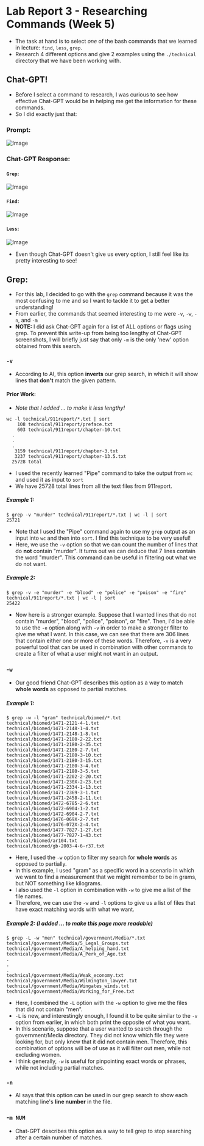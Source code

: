 # **Lab Report 3 - Researching Commands (Week 5)**
* The task at hand is to select *one* of the bash commands that we learned in lecture: `find`, `less`, `grep`.
* Research 4 different options and give 2 examples using the `./technical` directory that we have been working with.
 
## Chat-GPT!
* Before I select a command to research, I was curious to see how effective Chat-GPT would be in helping me get the information for these commands.
* So I did exactly just that:
 
### Prompt:
![Image](images/Prompt.png)
 
### Chat-GPT Response:
#### `Grep`:
![Image](images/grep.png)
####  `Find`:
![Image](images/find.png)
#### `Less`:
![Image](images/less.png)
 
* Even though Chat-GPT doesn't give us every option, I still feel like its pretty interesting to see!

## **Grep:**
* For this lab, I decided to go with the `grep` command because it was the most confusing to me and so I want to tackle it to get a better understanding!
* From earlier, the commands that seemed interesting to me were `-v`, `-w`, `-n`, and `-m`
* **NOTE:** I did ask Chat-GPT again for a list of ALL options or flags using grep. To prevent this write-up from being too lengthy of Chat-GPT screenshots, I will briefly just say that only `-m` is the only 'new' option obtained from this search.

### `-v`
* According to AI, this option **inverts** our grep search, in which it will show lines that **don't** match the given pattern.
#### Prior Work: 
* *Note that I added ... to make it less lengthy!*
 
```
wc -l technical/911report/*.txt | sort
    108 technical/911report/preface.txt
    603 technical/911report/chapter-10.txt
  . 
  .
  .
   3159 technical/911report/chapter-3.txt
   3237 technical/911report/chapter-13.5.txt
  25728 total
```
* I used the recently learned "Pipe" command to take the output from `wc` and used it as input to `sort`
* We have 25728 total lines from all the text files from 911report.
##### Example 1:
```
$ grep -v "murder" technical/911report/*.txt | wc -l | sort
25721
```
* Note that I used the "Pipe" command again to use my `grep` output as an input into `wc` and then into `sort`. I find this technique to be very useful!
* Here, we use the `-v` option so that we can count the number of lines that do **not** contain "murder". It turns out we can deduce that 7 lines contain the word "murder". This command can be useful in filtering out what we do not want.

##### Example 2: 
```
$ grep -v -e "murder" -e "blood" -e "police" -e "poison" -e "fire" technical/911report/*.txt | wc -l | sort
25422
```
* Now here is a stronger example. Suppose that I wanted lines that do not contain "murder", "blood", "police", "poison", or "fire". Then, I'd be able to use the `-e` option along with `-v` in order to make a stronger filter to give me what I want. In this case, we can see that there are 306 lines that contain either one or more of these words. Therefore, `-v` is a very powerful tool that can be used in combination with other commands to create a filter of what a user might not want in an output.

### -`w`
* Our good friend Chat-GPT describes this option as a way to match **whole words** as opposed to partial matches.
##### Example 1:
```
$ grep -w -l "gram" technical/biomed/*.txt
technical/biomed/1471-2121-4-1.txt
technical/biomed/1471-2148-1-4.txt
technical/biomed/1471-2148-1-8.txt
technical/biomed/1471-2180-2-22.txt
technical/biomed/1471-2180-2-35.txt
technical/biomed/1471-2180-2-7.txt
technical/biomed/1471-2180-3-10.txt
technical/biomed/1471-2180-3-15.txt
technical/biomed/1471-2180-3-4.txt
technical/biomed/1471-2180-3-5.txt
technical/biomed/1471-2202-2-20.txt
technical/biomed/1471-230X-2-23.txt
technical/biomed/1471-2334-1-13.txt
technical/biomed/1471-2369-3-1.txt
technical/biomed/1471-2458-2-11.txt
technical/biomed/1472-6785-2-6.txt
technical/biomed/1472-6904-1-2.txt
technical/biomed/1472-6904-2-7.txt
technical/biomed/1476-069X-2-7.txt
technical/biomed/1476-072X-2-4.txt
technical/biomed/1477-7827-1-27.txt
technical/biomed/1477-7827-1-43.txt
technical/biomed/ar104.txt
technical/biomed/gb-2003-4-6-r37.txt
```
* Here, I used the `-w` option to filter my search for **whole words** as opposed to partially.
* In this example, I used "gram" as a specific word in a scenario in which we want to find a measurement that we might remember to be in grams, but NOT something like kilograms.
* I also used the `-l` option in combination with `-w` to give me a list of the file names.
* Therefore, we can use the `-w` and `-l` options to give us a list of files that have exact matching words with what we want.

##### Example 2: (I added ... to make this page more readable)
```
$ grep -L -w "men" technical/government/Media/*.txt
technical/government/Media/5_Legal_Groups.txt
technical/government/Media/A_helping_hand.txt
technical/government/Media/A_Perk_of_Age.txt
.
.
.
technical/government/Media/Weak_economy.txt
technical/government/Media/Wilmington_lawyer.txt
technical/government/Media/Wingates_winds.txt
technical/government/Media/Working_for_Free.txt
```
* Here, I combined the `-L` option with the `-w` option to give me the files that did not contain "men".
* `-L` is new, and interestingly enough, I found it to be quite similar to the `-v` option from earlier, in which both print the opposite of what you want.
* In this scenario, suppose that a user wanted to search through the government/Media directory. They did not know which file they were looking for, but only knew that it did not contain men. Therefore, this combination of options will be of use as it will filter out men, while not excluding women.
* I think generally, `-w` is useful for pinpointing exact words or phrases, while not including partial matches.


### `-n`
* AI says that this option can be used in our grep search to show each matching line's **line number** in the file.




### -`m NUM`
* Chat-GPT describes this option as a way to tell grep to stop searching after a certain number of matches.




